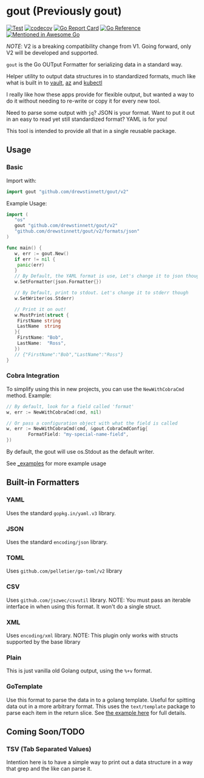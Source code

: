 # gout (Previously gout)

[![Test](https://github.com/drewstinnett/gout/actions/workflows/test.yml/badge.svg?branch=main)](https://github.com/drewstinnett/gout/actions/workflows/test.yml)
[![codecov](https://codecov.io/gh/drewstinnett/gout/branch/main/graph/badge.svg?token=KBITDOWZLQ)](https://codecov.io/gh/drewstinnett/gout)
[![Go Report Card](https://goreportcard.com/badge/github.com/drewstinnett/gout)](https://goreportcard.com/report/github.com/drewstinnett/gout)
[![Go Reference](https://pkg.go.dev/badge/github.com/drewstinnett/gout.svg)](https://pkg.go.dev/github.com/drewstinnett/gout)
[![Mentioned in Awesome Go](https://awesome.re/mentioned-badge.svg)](https://github.com/avelino/awesome-go)

*NOTE*: V2 is a breaking compatibility change from V1. Going forward, only V2 will
be developed and supported.

`gout` is the Go OUTput Formatter for serializing data in a standard way.

Helper utility to output data structures in to standardized formats, much like
what is built in to [vault](https://www.vaultproject.io/),
[az](https://docs.microsoft.com/en-us/cli/azure/install-azure-cli) and
[kubectl](https://kubernetes.io/docs/tasks/tools/)

I really like how these apps provide for flexible output, but wanted a way to
do it without needing to re-write or copy it for every new tool.

Need to parse some output with `jq`?  JSON is your format. Want to put
it out in an easy to read yet still standardized format?  YAML is for you!

This tool is intended to provide all that in a single reusable package.

## Usage

### Basic

Import with:

```go
import gout "github.com/drewstinnett/gout/v2"
```

Example Usage:

```go
import (
   "os"
   gout "github.com/drewstinnett/gout/v2"
   "github.com/drewstinnett/gout/v2/formats/json"
)

func main() {
   w, err := gout.New()
   if err != nil {
    panic(err)
   }
   // By Default, the YAML format is use, Let's change it to json though
   w.SetFormatter(json.Formatter{})

   // By Default, print to stdout. Let's change it to stderr though
   w.SetWriter(os.Stderr)

   // Print it on out!
   w.MustPrint(struct {
    FirstName string
    LastName  string
   }{
    FirstName: "Bob",
    LastName:  "Ross",
   })
   // {"FirstName":"Bob","LastName":"Ross"}
}
```

### Cobra Integration

To simplify using this in new projects, you can use the `NewWithCobraCmd`
method. Example:

```go
// By default, look for a field called 'format'
w, err := NewWithCobraCmd(cmd, nil)
```

```go
// Or pass a configuration object with what the field is called
w, err := NewWithCobraCmd(cmd, &gout.CobraCmdConfig{
        FormatField: "my-special-name-field",
})
```

By default, the gout will use os.Stdout as the default writer.

See [_examples](_examples/) for more example usage

## Built-in Formatters

### YAML

Uses the standard `gopkg.in/yaml.v3` library.

### JSON

Uses the standard `encoding/json` library.

### TOML

Uses `github.com/pelletier/go-toml/v2` library

### CSV

Uses `github.com/jszwec/csvutil` library. NOTE: You must pass an iterable
interface in when using this format. It won't do a single struct.

### XML

Uses `encoding/xml` library. NOTE: This plugin only works with structs supported
by the base library

### Plain

This is just vanilla old Golang output, using the `%+v` format.

### GoTemplate

Use this format to parse the data in to a golang template. Useful for spitting
data out in a more arbitrary format. This uses the `text/template` package to
parse each item in the return slice. See [the example
here](_examples/gotemplate/main.go) for full details.

## Coming Soon/TODO

### TSV (Tab Separated Values)

Intention here is to have a simple way to print out a data structure in a way
that grep and the like can parse it.
